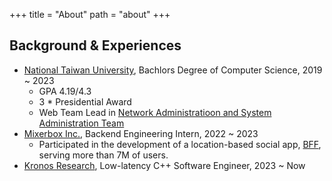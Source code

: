 +++
title = "About"
path = "about"
+++

## Background & Experiences
* [National Taiwan University](https://www.ntu.edu.tw/), Bachlors Degree of Computer Science, 2019 ~ 2023
    * GPA 4.19/4.3
    * 3 * Presidential Award
    * Web Team Lead in [Network Administratioon and System Administration Team](https://www.csie.ntu.edu.tw/~hsinmu/site/courses/19springnasa)
* [Mixerbox Inc.](https://www.mixerbox.com/), Backend Engineering Intern, 2022 ~ 2023
    * Participated in the development of a location-based social app, [BFF](https://www.mixerbox.com/bff), serving more than 7M of users.
* [Kronos Research](https://kronosresearch.com/), Low-latency C++ Software Engineer, 2023 ~ Now